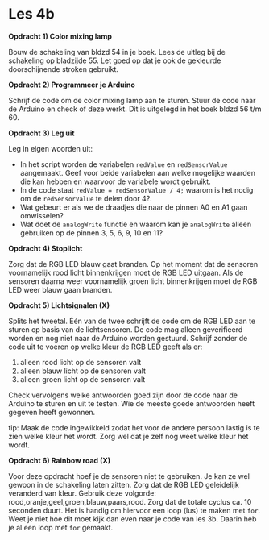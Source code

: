 # Les 4b

**Opdracht 1) Color mixing lamp**

Bouw de schakeling van bldzd 54 in je boek. Lees de uitleg bij de schakeling op bladzijde 55. Let goed op dat je ook de gekleurde doorschijnende stroken gebruikt.

**Opdracht 2) Programmeer je Arduino**

Schrijf de code om de color mixing lamp aan te sturen. Stuur de code naar de Arduino en check of deze werkt. Dit is uitgelegd in het boek bldzd 56 t/m 60.

**Opdracht 3) Leg uit**

Leg in eigen woorden uit:
- In het script worden de variabelen `redValue` en `redSensorValue` aangemaakt. Geef voor beide variabelen aan welke mogelijke waarden die kan hebben en waarvoor de variabele wordt gebruikt.
- In de code staat `redValue = redSensorValue / 4;` waarom is het nodig om de `redSensorValue` te delen door 4?.
- Wat gebeurt er als we de draadjes die naar de pinnen A0 en A1 gaan omwisselen?
- Wat doet de `analogWrite` functie en waarom kan je `analogWrite` alleen gebruiken op de pinnen 3, 5, 6, 9, 10 en 11?

**Opdracht 4) Stoplicht**

Zorg dat de RGB LED blauw gaat branden. Op het moment dat de sensoren voornamelijk rood licht binnenkrijgen moet de RGB LED uitgaan. 
Als de sensoren daarna weer voornamelijk groen licht binnenkrijgen moet de RGB LED weer blauw gaan branden.

**Opdracht 5) Lichtsignalen (X)**

Splits het tweetal. Één van de twee schrijft de code om de RGB LED aan te sturen op basis van de lichtsensoren.
De code mag alleen geverifieerd worden en nog niet naar de Arduino worden gestuurd. 
Schrijf zonder de code uit te voeren op welke kleur de RGB LED geeft als er:
1. alleen rood licht op de sensoren valt
2. alleen blauw licht op de sensoren valt
3. alleen groen licht op de sensoren valt

Check vervolgens welke antwoorden goed zijn door de code naar de Arduino te sturen en uit te testen. Wie de meeste goede antwoorden heeft gegeven heeft gewonnen.

tip: Maak de code ingewikkeld zodat het voor de andere persoon lastig is te zien welke kleur het wordt. Zorg wel dat je zelf nog weet welke kleur het wordt.


**Opdracht 6) Rainbow road (X)**

Voor deze opdracht hoef je de sensoren niet te gebruiken. Je kan ze wel gewoon in de schakeling laten zitten. Zorg dat de
RGB LED geleidelijk veranderd van kleur. Gebruik deze volgorde: rood,oranje,geel,groen,blauw,paars,rood. Zorg dat de totale cyclus ca. 10 seconden duurt.
Het is handig om hiervoor een loop (lus) te maken met `for`. Weet je niet hoe dit moet kijk dan even naar je code van les 3b. Daarin heb je al een loop met `for` gemaakt.